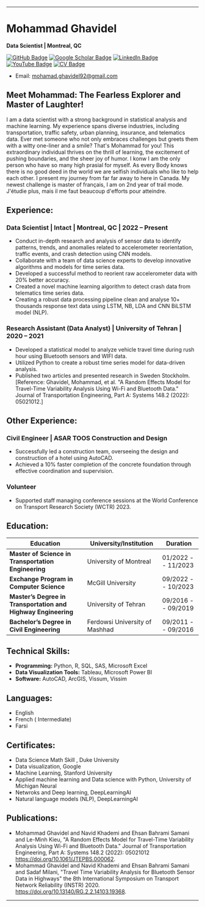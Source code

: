 
---

# **Mohammad Ghavidel**
**Data Scientist | Montreal, QC**

[![GitHub Badge](https://img.shields.io/github/followers/slmaking?style=social)](https://github.com/giswqs?tab=followers)
[![Google Scholar Badge](https://img.shields.io/badge/Google-Scholar-blue)](https://scholar.google.ca/citations?user=e9WsL44AAAAJ&hl=en)
[![LinkedIn Badge](https://img.shields.io/badge/My-LinkedIn-blue)](https://www.linkedin.com/in/mohammad-ghavidel/)
[![YouTube Badge](https://img.shields.io/badge/My-YouTube-red)](https://www.youtube.com/channel/UCBKHRO27jHyJxXgVa2BsFwg)
[![CV Badge](https://img.shields.io/badge/My-CV-critical)](https://drive.google.com/file/d/1_4W7iUrk-MNw6ZnFNcx4Ts4eGayPmMhb/view?usp=sharing)

- Email: mohamad.ghavidel92@gmail.com

## **Meet Mohammad: The Fearless Explorer and Master of Laughter!**


I am a data scientist with a strong background in statistical analysis and machine learning.  My experience spans diverse industries, including transportation, traffic safety, urban planning, insurance, and telematics data. Ever met someone who not only embraces challenges but greets them with a witty one-liner and a smile? That's Mohammad for you! This extraordinary individual thrives on the thrill of learning, the excitement of pushing boundaries, and the sheer joy of humor. I konw I am the only person who have so many high prasial for myself. As every Body knows there is no good deed in the world we are selfish individuals who like to help each other. I present my journey from far far away to here in Canada. 
My newest challenge is master of français, I am on 2nd year of trail mode. J'étudie plus, mais il me faut beaucoup d'efforts pour atteindre.



## **Experience:**

### **Data Scientist  | Intact | Montreal, QC | 2022 – Present**
- Conduct in-depth research and analysis of sensor data to identify patterns, trends, and anomalies related to accelerometer reorientation, traffic events, and crash detection using CNN models.
- Collaborate with a team of data science experts to develop innovative algorithms and models for time series data.
- Developed a successful method to reorient raw accelerometer data with 20% better accuracy.
- Created a novel machine learning algorithm to detect crash data from telematics time series data.
- Creating a robust data processing pipeline clean and analyse 10+ thousands response text data using LSTM, NB, LDA and CNN BiLSTM model (NLP).


### **Research Assistant (Data Analyst) | University of Tehran | 2020 – 2021**
- Developed a statistical model to analyze vehicle travel time during rush hour using Bluetooth sensors and WIFI data.
- Utilized Python to create a robust time series model for data-driven analysis.
- Published two articles and presented research in Sweden Stockholm. [Reference: Ghavidel, Mohammad, et al. "A Random Effects Model for Travel-Time Variability Analysis Using Wi-Fi and Bluetooth Data." Journal of Transportation Engineering, Part A: Systems 148.2 (2022): 05021012.]

## **Other Experience:**

### **Civil Engineer | ASAR TOOS Construction and Design**
- Successfully led a construction team, overseeing the design and construction of a hotel using AutoCAD.
- Achieved a 10% faster completion of the concrete foundation through effective coordination and supervision.

### **Volunteer**
- Supported staff managing conference sessions at the World Conference on Transport Research Society (WCTR) 2023.

## **Education:**

| Education                                       | University/Institution               | Duration                |
|-------------------------------------------------|-------------------------------------|--------------------------|
| **Master of Science in Transportation Engineering** | University of Montreal            | 01/2022 -- 11/2023 | 
| **Exchange Program in Computer Science**           | McGill University                   | 09/2022 -- 10/2023 |     
| **Master’s Degree in Transportation and Highway Engineering** | University of Tehran | 09/2016 -- 09/2019 |      
| **Bachelor’s Degree in Civil Engineering**        | Ferdowsi University of Mashhad      | 09/2011 -- 09/2016 |        


## **Technical Skills:**
- **Programming:** Python, R, SQL, SAS, Microsoft Excel
- **Data Visualization Tools:** Tableau, Microsoft Power BI
- **Software:** AutoCAD, ArcGIS, Vissum, Vissim

## **Languages:**
- English
- French ( Intermediate)
- Farsi

## **Certificates:**
- Data Science Math Skill , Duke University
- Data visualization, Google
- Machine Learning, Stanford University
- Applied machine learning and Data science with Python, University of Michigan Neural
- Netwroks and Deep learning, DeepLearningAI
- Natural language models (NLP), DeepLearningAI
  
## **Publications:**

- Mohammad Ghavidel  and Navid Khademi  and Ehsan Bahrami Samani  and Le-Minh Kieu, "A Random Effects Model for Travel-Time Variability Analysis Using Wi-Fi and Bluetooth Data." Journal of Transportation Engineering, Part A: Systems 148.2 (2022): 05021012 https://doi.org/10.1061/JTEPBS.000062.
- Mohammad Ghavidel and Navid Khademi and Ehsan Bahrami Samani and Sadaf Milani, "Travel Time Variability Analysis for Bluetooth Sensor Data in Highways" the 8th International
Symposium on Transport Network Reliability (INSTR) 2020. https://doi.org/10.13140/RG.2.2.14103.19368.

---


